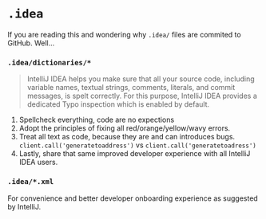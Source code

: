 # `.idea`

If you are reading this and wondering why `.idea/` files are commited to GitHub. Well...

### `.idea/dictionaries/*`

> IntelliJ IDEA helps you make sure that all your source code, including variable names, textual strings, comments, literals, and commit messages, is spelt correctly. For this purpose, IntelliJ IDEA provides a dedicated Typo inspection which is enabled by default.

1. Spellcheck everything, code are no expections
2. Adopt the principles of fixing all red/orange/yellow/wavy errors.
3. Treat all text as code, because they are and can introduces
   bugs. `client.call('generatetoaddress')`
   vs `client.call('generatetoadress')`
4. Lastly, share that same improved developer experience with all IntelliJ IDEA users.

### `.idea/*.xml`

For convenience and better developer onboarding experience as suggested by IntelliJ.
